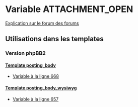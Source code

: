 # Variable ATTACHMENT_OPEN
[Explication sur le forum des forums](http://forum.forumactif.com/t294113-listing-des-variables#ATTACHMENT_OPEN)

## Utilisations dans les templates

### Version phpBB2

#### [Template posting_body](subsilver/posting_body.md)
* [Variable à la ligne 668](../subsilver/posting_body.tpl#L668)

#### [Template posting_body_wysiwyg](subsilver/posting_body_wysiwyg.md)
* [Variable à la ligne 657](../subsilver/posting_body_wysiwyg.tpl#L657)